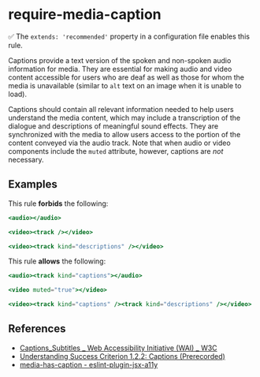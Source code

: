 # require-media-caption

✅ The `extends: 'recommended'` property in a configuration file enables this rule.

Captions provide a text version of the spoken and non-spoken audio information for media. They are essential for making audio and video content accessible for users who are deaf as well as those for whom the media is unavailable (similar to `alt` text on an image when it is unable to load).

Captions should contain all relevant information needed to help users understand the media content, which may include a transcription of the dialogue and descriptions of meaningful sound effects. They are synchronized with the media to allow users access to the portion of the content conveyed via the audio track. Note that when audio or video components include the `muted` attribute, however, captions are *not* necessary.

## Examples

This rule **forbids** the following:

```hbs
<audio></audio>
```

```hbs
<video><track /></video>
```

```hbs
<video><track kind="descriptions" /></video>
```

This rule **allows** the following:

```hbs
<audio><track kind="captions"></audio>
```

```hbs
<video muted="true"></video>
```

```hbs
<video><track kind="captions" /><track kind="descriptions" /></video>
```

## References

- [Captions_Subtitles _ Web Accessibility Initiative (WAI) _ W3C](https://www.w3.org/WAI/media/av/captions/)
- [Understanding Success Criterion 1.2.2: Captions (Prerecorded)](https://www.w3.org/WAI/WCAG21/Understanding/captions-prerecorded.html)
- [media-has-caption - eslint-plugin-jsx-a11y](https://github.com/jsx-eslint/eslint-plugin-jsx-a11y/blob/main/docs/rules/media-has-caption.md)

